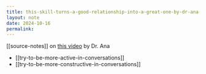```yaml
---
title: this-skill-turns-a-good-relationship-into-a-great-one-by-dr-ana-2024
layout: note
date: 2024-10-16
permalink:
---
```

[[source-notes]] on [this video](this-skill-turns-a-good-relationship-into-a-great-one-by-dr-ana-2024.md) by Dr. Ana

- [[try-to-be-more-active-in-conversations]]
- [[try-to-be-more-constructive-in-conversations]]